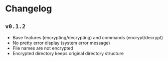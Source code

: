 # Changelog

## `v0.1.2`

- Base features (encrypting/decrypting) and commands (encrypt/decrypt)
- No pretty error display (system error message)
- File names are not encrypted
- Encrypted directory keeps original directory structure
